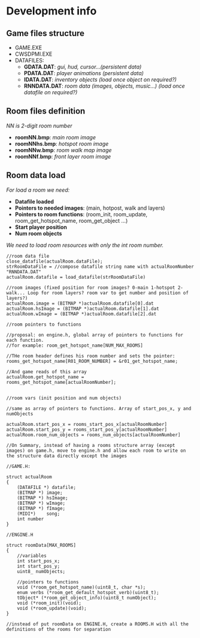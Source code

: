 # Development info

## Game files structure

* GAME.EXE
* CWSDPMI.EXE
* DATAFILES:
	* **GDATA.DAT**: *gui, hud, cursor...(persistent data)*
	* **PDATA.DAT**: *player animations (persistent data)*
	* **IDATA.DAT**: *inventory objects (load once object on required?)*
	* **RNNDATA.DAT**: *room data (images, objects, music...) (load once datafile on required?)*
	
## Room files definition

*NN is 2-digit room number*

* **roomNN.bmp**: *main room image*
* **roomNNhs.bmp**: *hotspot room image*
* **roomNNw.bmp**: *room walk map image*
* **roomNNf.bmp**: *front layer room image*

## Room data load

*For load a room we need:*
	
* **Datafile loaded**
* **Pointers to needed images**: (main, hotpost, walk and layers)
* **Pointers to room functions**: (room_init, room_update, room_get_hotspot_name, room_get_object ...)
* **Start player position**
* **Num room objects**

*We need to load room resources with only the int room number.*

```
//room data file
close_datafile(actualRoom.dataFile);
strRoomDataFile = //compose datafile string name with actualRoomNumber "RNNDATA.DAT"
actualRoom.datafile = load_datafile(strRoomDataFile)

//room images (fixed position for room images? 0-main 1-hotspot 2-walk... Loop for room layers? room var to get number and position of layers?)
actualRoom.image = (BITMAP *)actualRoom.datafile[0].dat
actualRoom.hsImage = (BITMAP *)actualRoom.datafile[1].dat
actualRoom.wImage = (BITMAP *)actualRoom.datafile[2].dat

//room pointers to functions

//proposal: on engine.h, global array of pointers to functions for each function.
//for example: room_get_hotspot_name[NUM_MAX_ROOMS]

//THe room header defines his room number and sets the pointer:
rooms_get_hotspot_name[R01_ROOM_NUMBER] = &r01_get_hotspot_name;

//And game reads of this array
actualRoom.get_hotspot_name = rooms_get_hotspot_name[actualRoomNumber];


//room vars (init position and num objects) 

//same as array of pointers to functions. Array of start_pos_x, y and numObjects

actualRoom.start_pos_x = rooms_start_pos_x[actualRoomNumber]
actualRoom.start_pos_y = rooms_start_pos_y[actualRoomNumber]
actualRoom.room_num_objects = rooms_num_objects[actualRoomNumber]

//On Summary, instead of having a rooms structure array (except images) on game.h, move to engine.h and allow each room to write on the structure data directly except the images

//GAME.H:

struct actualRoom
{
	(DATAFILE *) datafile;
	(BITMAP *) image;
	(BITMAP *) hsImage;
	(BITMAP *) wImage;
	(BITMAP *) fImage;
	(MIDI*)    song;
	int number
}

//ENGINE.H

struct roomData[MAX_ROOMS]
{
    //variables
	int start_pos_x;
    int start_pos_y;
    uint8_ numObjects;
    
	//pointers to functions
	void (*room_get_hotspot_name)(uint8_t, char *s);
    enum verbs (*room_get_default_hotspot_verb)(uint8_t);
    tObject* (*room_get_object_info)(uint8_t numObject);
    void (*room_init)(void);
    void (*room_update)(void);	
}

//instead of put roomData on ENGINE.H, create a ROOMS.H with all the definitions of the rooms for separation
```
	

	
